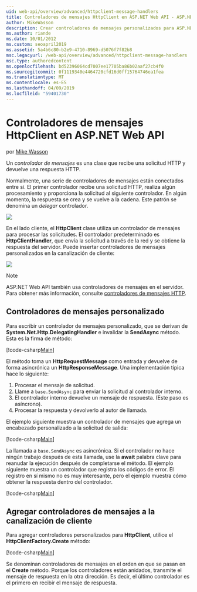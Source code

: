 ```yaml
---
uid: web-api/overview/advanced/httpclient-message-handlers
title: Controladores de mensajes HttpClient en ASP.NET Web API - ASP.NET 4.x
author: MikeWasson
description: Crear controladores de mensajes personalizados para ASP.NET Web API en ASP.NET 4.x
ms.author: riande
ms.date: 10/01/2012
ms.custom: seoapril2019
ms.assetid: 5a4b6c80-b2e9-4710-8969-d5076f7f82b8
msc.legacyurl: /web-api/overview/advanced/httpclient-message-handlers
msc.type: authoredcontent
ms.openlocfilehash: bd52396064cd7007ee17705ba86b02aaf27cb4f0
ms.sourcegitcommit: 0f1119340e4464720cfd16d0ff15764746ea1fea
ms.translationtype: MT
ms.contentlocale: es-ES
ms.lasthandoff: 04/09/2019
ms.locfileid: "59401730"
---
```

# <a name="httpclient-message-handlers-in-aspnet-web-api"></a>Controladores de mensajes HttpClient en ASP.NET Web API

por [Mike Wasson](https://github.com/MikeWasson)

Un *controlador de mensajes* es una clase que recibe una solicitud HTTP y devuelve una respuesta HTTP.

Normalmente, una serie de controladores de mensajes están conectados entre sí. El primer controlador recibe una solicitud HTTP, realiza algún procesamiento y proporciona la solicitud al siguiente controlador. En algún momento, la respuesta se crea y se vuelve a la cadena. Este patrón se denomina un *delegar* controlador.

![](httpclient-message-handlers/_static/image1.png)

En el lado cliente, el **HttpClient** clase utiliza un controlador de mensajes para procesar las solicitudes. El controlador predeterminado es **HttpClientHandler**, que envía la solicitud a través de la red y se obtiene la respuesta del servidor. Puede insertar controladores de mensajes personalizados en la canalización de cliente:

![](httpclient-message-handlers/_static/image2.png)

> [!NOTE]
> ASP.NET Web API también usa controladores de mensajes en el servidor. Para obtener más información, consulte [controladores de mensajes HTTP](http-message-handlers.md).


## <a name="custom-message-handlers"></a>Controladores de mensajes personalizado

Para escribir un controlador de mensajes personalizado, que se derivan de **System.Net.Http.DelegatingHandler** e invalidar la **SendAsync** método. Esta es la firma de método:

[!code-csharp[Main](httpclient-message-handlers/samples/sample1.cs)]

El método toma un **HttpRequestMessage** como entrada y devuelve de forma asincrónica un **HttpResponseMessage**. Una implementación típica hace lo siguiente:

1. Procesar el mensaje de solicitud.
2. Llame a `base.SendAsync` para enviar la solicitud al controlador interno.
3. El controlador interno devuelve un mensaje de respuesta. (Este paso es asíncrono).
4. Procesar la respuesta y devolverlo al autor de llamada.

El ejemplo siguiente muestra un controlador de mensajes que agrega un encabezado personalizado a la solicitud de salida:

[!code-csharp[Main](httpclient-message-handlers/samples/sample2.cs)]

La llamada a `base.SendAsync` es asincrónica. Si el controlador no hace ningún trabajo después de esta llamada, use la **await** palabra clave para reanudar la ejecución después de completarse el método. El ejemplo siguiente muestra un controlador que registra los códigos de error. El registro en sí mismo no es muy interesante, pero el ejemplo muestra cómo obtener la respuesta dentro del controlador.

[!code-csharp[Main](httpclient-message-handlers/samples/sample3.cs?highlight=10,13)]

## <a name="adding-message-handlers-to-the-client-pipeline"></a>Agregar controladores de mensajes a la canalización de cliente

Para agregar controladores personalizados para **HttpClient**, utilice el **HttpClientFactory.Create** método:

[!code-csharp[Main](httpclient-message-handlers/samples/sample4.cs)]

Se denominan controladores de mensajes en el orden en que se pasan en el **Create** método. Porque los controladores están anidados, transmite el mensaje de respuesta en la otra dirección. Es decir, el último controlador es el primero en recibir el mensaje de respuesta.
